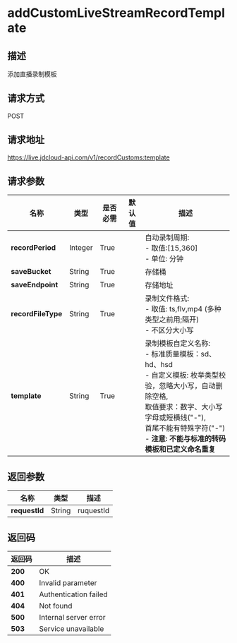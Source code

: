 # addCustomLiveStreamRecordTemplate


## 描述
添加直播录制模板

## 请求方式
POST

## 请求地址
https://live.jdcloud-api.com/v1/recordCustoms:template


## 请求参数
|名称|类型|是否必需|默认值|描述|
|---|---|---|---|---|
|**recordPeriod**|Integer|True| |自动录制周期:<br>  - 取值:[15,360]<br>  - 单位: 分钟<br>|
|**saveBucket**|String|True| |存储桶<br>|
|**saveEndpoint**|String|True| |存储地址<br>|
|**recordFileType**|String|True| |录制文件格式:<br>  - 取值: ts,flv,mp4 (多种类型之前用;隔开)<br>  - 不区分大小写<br>|
|**template**|String|True| |录制模板自定义名称:<br>  - 标准质量模板：sd、hd、hsd<br>  - 自定义模板: 枚举类型校验，忽略大小写，自动删除空格,<br>              取值要求：数字、大小写字母或短横线("-"),<br>              首尾不能有特殊字符("-")<br>  - <b>注意: 不能与标准的转码模板和已定义命名重复</b><br>|


## 返回参数
|名称|类型|描述|
|---|---|---|
|**requestId**|String|ruquestId|


## 返回码
|返回码|描述|
|---|---|
|**200**|OK|
|**400**|Invalid parameter|
|**401**|Authentication failed|
|**404**|Not found|
|**500**|Internal server error|
|**503**|Service unavailable|
